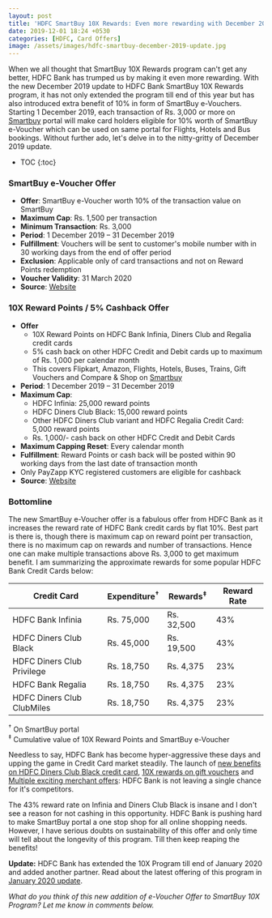 ```yaml
---
layout: post
title: 'HDFC SmartBuy 10X Rewards: Even more rewarding with December 2019 update'
date: 2019-12-01 18:24 +0530
categories: [HDFC, Card Offers]
image: /assets/images/hdfc-smartbuy-december-2019-update.jpg
---
```


When we all thought that SmartBuy 10X Rewards program can't get any better, HDFC Bank has trumped us by making it even more rewarding. With the new December 2019 update to HDFC Bank SmartBuy 10X Rewards program, it has not only extended the program till end of this year but has also introduced extra benefit of 10% in form of SmartBuy e-Vouchers. Starting 1 December 2019, each transaction of Rs. 3,000 or more on [Smartbuy](https://offers.smartbuy.hdfcbank.com) portal will make card holders eligible for 10% worth of SmartBuy e-Voucher which can be used on same portal for Flights, Hotels and Bus bookings. Without further ado, let's delve in to the nitty-gritty of December 2019 update.

<!-- prettier-ignore -->
* TOC
{:toc}

### SmartBuy e-Voucher Offer

- **Offer**: SmartBuy e-Voucher worth 10% of the transaction value on SmartBuy
- **Maximum Cap**: Rs. 1,500 per transaction
- **Minimum Transaction**: Rs. 3,000
- **Period**: 1 December 2019 – 31 December 2019
- **Fulfillment**: Vouchers will be sent to customer's mobile number with in 30 working days from the end of offer period
- **Exclusion**: Applicable only of card transactions and not on Reward Points redemption
- **Voucher Validity**: 31 March 2020
- **Source**: [Website](https://offers.smartbuy.hdfcbank.com/offer_details/14165)

### 10X Reward Points / 5% Cashback Offer

- **Offer**
  - 10X Reward Points on HDFC Bank Infinia, Diners Club and Regalia credit cards
  - 5% cash back on other HDFC Credit and Debit cards up to maximum of Rs. 1,000 per calendar month
  - This covers Flipkart, Amazon, Flights, Hotels, Buses, Trains, Gift Vouchers and Compare & Shop on [Smartbuy](https://offers.smartbuy.hdfcbank.com)
- **Period**: 1 December 2019 – 31 December 2019
- **Maximum Cap**:
  - HDFC Infinia: 25,000 reward points
  - HDFC Diners Club Black: 15,000 reward points
  - Other HDFC Diners Club variant and HDFC Regalia Credit Card: 5,000 reward points
  - Rs. 1,000/- cash back on other HDFC Credit and Debit Cards
- **Maximum Capping Reset**: Every calendar month
- **Fulfillment**: Reward Points or cash back will be posted within 90 working days from the last date of transaction month
- Only PayZapp KYC registered customers are eligible for cashback
- **Source**: [Website](https://offers.smartbuy.hdfcbank.com/offer_details/14165)

### Bottomline

The new SmartBuy e-Voucher offer is a fabulous offer from HDFC Bank as it increases the reward rate of HDFC Bank credit cards by flat 10%. Best part is there is, though there is maximum cap on reward point per transaction, there is no maximum cap on rewards and number of transactions. Hence one can make multiple transactions above Rs. 3,000 to get maximum benefit. I am summarizing the approximate rewards for some popular HDFC Bank Credit Cards below:

<table class="table" style="display: block;overflow-x: auto;">
  <thead class="thead-dark">
  <tr>
    <th scope="col"> Credit Card</th>
  	<th scope="col"> Expenditure<sup>†</sup></th>
    <th scope="col"> Rewards<sup>‡</sup></th>
    <th scope="col"> Reward Rate</th>
  </tr>
  </thead>
  <tbody>
  <tr>
    <td> HDFC Bank Infinia</td>
  	<td> Rs. 75,000 </td>
    <td> Rs. 32,500 </td>
    <td> 43% </td>
  </tr>
  <tr>
    <td> HDFC Diners Club Black</td>
  	<td> Rs. 45,000 </td>
    <td> Rs. 19,500 </td>
    <td> 43% </td>
  </tr>
  <tr>
    <td> HDFC Diners Club Privilege</td>
  	<td> Rs. 18,750 </td>
    <td> Rs. 4,375 </td>
    <td> 23% </td>
  </tr>
  <tr>
    <td> HDFC Bank Regalia</td>
  	<td> Rs. 18,750 </td>
    <td> Rs. 4,375 </td>
    <td> 23% </td>
  </tr>
  <tr>
    <td> HDFC Diners Club ClubMiles</td>
  	<td> Rs. 18,750 </td>
    <td> Rs. 4,375 </td>
    <td> 23% </td>
  </tr>
  </tbody>
</table>

<sup>†</sup> On SmartBuy portal <br/>
<sup>‡</sup> Cumulative value of 10X Reward Points and SmartBuy e-Voucher

Needless to say, HDFC Bank has become hyper-aggressive these days and upping the game in Credit Card market steadily. The launch of [new benefits on HDFC Diners Club Black credit card](/hdfc-bank-introduces-new-benefits-on-diners-club-black-credit-card/), [10X rewards on gift vouchers](/10x-rewards-on-gift-vouchers-using-hdfc-bank-credit-cards/) and [Multiple exciting merchant offers](/hdfc-bank-festive-treats-partner-merchant-offers/): HDFC Bank is not leaving a single chance for it's competitors.

The 43% reward rate on Infinia and Diners Club Black is insane and I don't see a reason for not cashing in this opportunity. HDFC Bank is pushing hard to make SmartBuy portal a one stop shop for all online shopping needs. However, I have serious doubts on sustainability of this offer and only time will tell about the longevity of this program. Till then keep reaping the benefits!

**Update:** HDFC Bank has extended the 10X Program till end of January 2020 and added another partner. Read about the latest offering of this program in [January 2020 update](/hdfc-smartbuy-january-2020-update-10x-rewards-on-oyo-rooms/).

_What do you think of this new addition of e-Voucher Offer to SmartBuy 10X Program? Let me know in comments below._
